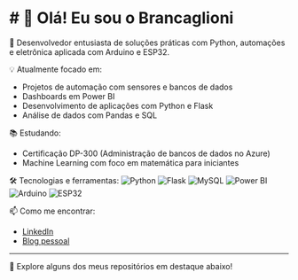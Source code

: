 # # 👋 Olá! Eu sou o Brancaglioni

🔧 Desenvolvedor entusiasta de soluções práticas com Python, automações e eletrônica aplicada com Arduino e ESP32.

💡 Atualmente focado em:
- Projetos de automação com sensores e bancos de dados
- Dashboards em Power BI
- Desenvolvimento de aplicações com Python e Flask
- Análise de dados com Pandas e SQL

📚 Estudando:
- Certificação DP-300 (Administração de bancos de dados no Azure)
- Machine Learning com foco em matemática para iniciantes

🛠️ Tecnologias e ferramentas:
![Python](https://img.shields.io/badge/Python-3670A0?style=for-the-badge&logo=python&logoColor=ffdd54)
![Flask](https://img.shields.io/badge/Flask-black?style=for-the-badge&logo=flask&logoColor=white)
![MySQL](https://img.shields.io/badge/MySQL-005C84?style=for-the-badge&logo=mysql&logoColor=white)
![Power BI](https://img.shields.io/badge/Power_BI-F2C811?style=for-the-badge&logo=powerbi&logoColor=black)
![Arduino](https://img.shields.io/badge/Arduino-00979D?style=for-the-badge&logo=arduino&logoColor=white)
![ESP32](https://img.shields.io/badge/ESP32-black?style=for-the-badge&logo=esp32&logoColor=white)

📫 Como me encontrar:
- [LinkedIn](https://www.linkedin.com/in/brancaglioni)
- [Blog pessoal](https://estantedowilson.com.br)

---

🔎 Explore alguns dos meus repositórios em destaque abaixo!

